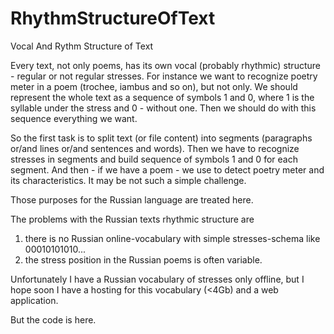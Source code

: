 # RhythmStructureOfText
Vocal And Rythm Structure of Text

Every text, not only poems, has its own vocal (probably rhythmic) structure - regular or not regular stresses.
For instance we want to recognize poetry meter in a poem (trochee, iambus and so on), but not only.
We should represent the whole text as a sequence of symbols 1 and 0, where 1 is the syllable under the stress and 0 - without one. 
Then we should do with this sequence everything we want.

So the first task is to split text (or file content) into segments (paragraphs or/and lines or/and sentences and words).
Then we have to recognize stresses in segments and build sequence of symbols 1 and 0 for each segment.
And then - if we have a poem - we use to detect poetry meter and its characteristics. It may be not such a simple challenge.

Those purposes for the Russian language are treated here.

The problems with the Russian texts rhythmic structure are
1. there is no Russian online-vocabulary with simple stresses-schema like 00010101010...
2. the stress position in the Russian poems is often variable.

Unfortunately I have a Russian vocabulary of stresses only offline, but I hope soon I have a hosting for this vocabulary (<4Gb) and a web application.

But the code is here.


